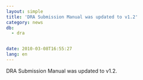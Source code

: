 ```yaml
---
layout: simple
title: 'DRA Submission Manual was updated to v1.2'
category: news
db:
  - dra


date: 2010-03-08T16:55:27
lang: en
---
```


DRA Submission Manual was updated to v1.2.
